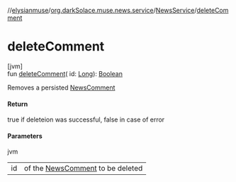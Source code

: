 //[elysianmuse](../../../index.md)/[org.darkSolace.muse.news.service](../index.md)/[NewsService](index.md)/[deleteComment](delete-comment.md)

# deleteComment

[jvm]\
fun [deleteComment](delete-comment.md)(
id: [Long](https://kotlinlang.org/api/latest/jvm/stdlib/kotlin/-long/index.html)): [Boolean](https://kotlinlang.org/api/latest/jvm/stdlib/kotlin/-boolean/index.html)

Removes a persisted [NewsComment](../../org.darkSolace.muse.news.model/-news-comment/index.md)

#### Return

true if deleteion was successful, false in case of error

#### Parameters

jvm

|     |                                                                                                 |
|-----|-------------------------------------------------------------------------------------------------|
| id  | of the [NewsComment](../../org.darkSolace.muse.news.model/-news-comment/index.md) to be deleted |
